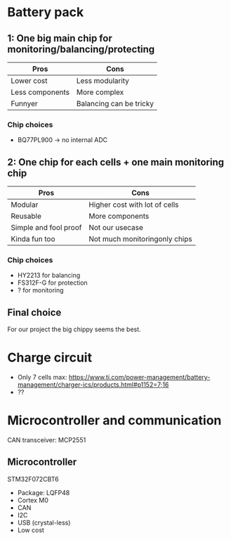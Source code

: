 # Battery pack

## 1: One big main chip for monitoring/balancing/protecting

| Pros              | Cons                    |
|-------------------|-------------------------|
| Lower cost        | Less modularity         |
| Less components   | More complex            |
| Funnyer           | Balancing can be tricky |

### Chip choices

- BQ77PL900 -> no internal ADC

## 2: One chip for each cells + one main monitoring chip

| Pros                  | Cons                          |
|-----------------------|-------------------------------|
| Modular               | Higher cost with lot of cells |
| Reusable              | More components               |
| Simple and fool proof | Not our usecase               |
| Kinda fun too         | Not much monitoringonly chips |

### Chip choices

- HY2213 for balancing
- FS312F-G for protection
- ? for monitoring

## Final choice

For our project the big chippy seems the best.

# Charge circuit

- Only 7 cells max: https://www.ti.com/power-management/battery-management/charger-ics/products.html#p1152=7;16
- ??

# Microcontroller and communication

CAN transceiver: MCP2551

## Microcontroller
STM32F072CBT6
- Package: LQFP48
- Cortex M0
- CAN
- I2C
- USB (crystal-less)
- Low cost
